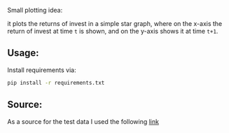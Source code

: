 Small plotting idea:

it plots the returns of invest in a simple star graph, where on the x-axis the
return of invest at time `t` is shown, and on the y-axis shows it at time
`t+1`. 

Usage:
----
Install requirements via:
```bash
pip install -r requirements.txt
```

Source:
----
As a source for the test data I used the following [link](https://vincentarelbundock.github.io/Rdatasets/datasets.html)
